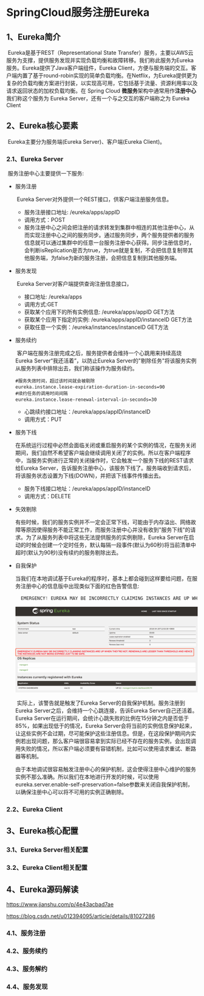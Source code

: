 # SpringCloud服务注册Eureka

## 1、Eureka简介

​		Eureka是基于REST（Representational State Transfer）服务，主要以AWS云服务为支撑，提供服务发现并实现负载均衡和故障转移。我们称此服务为Eureka服务。Eureka提供了Java客户端组件，Eureka Client，方便与服务端的交互。客户端内置了基于round-robin实现的简单负载均衡。在Netflix，为Eureka提供更为复杂的负载均衡方案进行封装，以实现高可用，它包括基于流量、资源利用率以及请求返回状态的加权负载均衡。
​		在 Spring Cloud **微服务**架构中通常用作**注册中心**我们称这个服务为 Eureka Server，还有一个与之交互的客户端称之为 Eureka Client

## 2、Eureka核心要素

​		Eureka主要分为服务端(Eureka Server)、客户端(Eureka Client)。

### 2.1、Eureka Server

​		服务注册中心主要提供一下服务:

* 服务注册

  ​		Eureka Server对外提供一个REST接口，供客户端注册服务信息。

  * 服务注册接口地址: /eureka/apps/appID
  * 调用方式：POST
  * 服务注册中心之间会把注册的请求转发到集群中相连的其他注册中心，从而实现注册中心之间的服务同步。通过服务同步，两个服务提供者的服务信息就可以通过集群中的任意一台服务注册中心获得。同步注册信息时，会判断isReplication是否为true，为true就是复制，不会把信息复制带其他服务端，为false为新的服务注册，会把信息复制到其他服务端。

* 服务发现

  ​		Eureka Server对客户端提供查询注册信息接口，

  * 接口地址: /eureka/apps   
  * 调用方式:GET
  * 获取某个应用下的所有实例信息:  /eureka/apps/appID    GET方法
  * 获取某个应用下指定的实例: /eureka/apps/appID/instanceID  GET方法
  * 获取任意一个实例：/eureka/instances/instanceID  GET方法

* 服务续约

  ​		客户端在服务注册完成之后，服务提供者会维持一个心跳用来持续高烧Eureka Server“我还活着”，以防止Eureka Server的"剔除任务"将该服务实例从服务列表中排除出去，我们称该操作为服务续约。

  ```properties
  #服务失效时间，超过该时间就会被剔除
  eureka.instance.lease-expiration-duration-in-seconds=90
  #续约任务的调用时间间隔
  eureka.instance.lease-renewal-interval-in-seconds=30
  ```

  * 心跳续约接口地址：/eureka/apps/appID/instanceID
  * 调用方式：PUT

* 服务下线

  ​		在系统运行过程中必然会面临关闭或重启服务的某个实例的情况，在服务关闭期间，我们自然不希望客户端会继续调用关闭了的实例。所以在客户端程序中，当服务实例进行正常的关闭操作时，它会触发一个服务下线的REST请求给Eureka Server，告诉服务注册中心，该服务下线了。服务端收到请求后，将该服务状态设置为下线(DOWN)，并把该下线事件传播出去。

  * 服务下线接口地址：/eureka/apps/appID/instanceID
  * 调用方式：DELETE

* 失效剔除

  ​		有些时候，我们的服务实例并不一定会正常下线，可能由于内存溢出、网络故障等原因使得服务不能正常工作，而服务注册中心并没有收到"服务下线"的请求。为了从服务列表中将这些无法提供服务的实例剔除，Eureka Server在启动的时候会创建一个定时任务，默认每隔一段事件(默认为60秒)将当前清单中超时(默认为90秒)没有续约的服务剔除出去。

* 自我保护

  ​		当我们在本地调试基于Eureka的程序时，基本上都会碰到这样要给问题，在服务注册中心的信息版中出现类似下面的红色告警信息:

  ```java
  	EMERGENCY! EUREKA MAY BE INCORRECTLY CLAIMING INSTANCES ARE UP WHEN THEY’RE NOT. RENEWALS ARE LESSER THAN THRESHOLD AND HENCE THE INSTANCES ARE NOT BEING EXPIRED JUST TO BE SAFE.
  ```

  ![Eureka自我保护](./images/eureka-safe.png)

  ​		实际上，该警告就是触发了Eureka Server的自我保护机制。服务注册到Eureka Server之后，会维持一个心跳连接，告诉Eureka Server自己还活着。Eureka Server在运行期间，会统计心跳失败的比例在15分钟之内是否低于85%，如果出现低于的情况，Eureka Server会将当前的实例信息保护起来，让这些实例不会过期，尽可能保护这些注册信息。但是，在这段保护期间内实例若出现问题，那么客户端很容易拿到实际已经不存在的服务实例，会出现调用失败的情况，所以客户端必须要有容错机制，比如可以使用请求重试、断路器等机制。

  ​			由于本地调试很容易触发注册中心的保护机制，这会使得注册中心维护的服务实例不那么准确。所以我们在本地进行开发的时候，可以使用eureka.server.enable-self-preservation=false参数来关闭自我保护机制，以确保注册中心可以将不可用的实例正确剔除。

### 2.2、Eureka Client



## 3、Eureka核心配置

### 3.1、Eureka Server相关配置

### 3.2、Eureka Client相关配置

## 4、Eureka源码解读

https://www.jianshu.com/p/4e43acbad7ae



https://blog.csdn.net/u012394095/article/details/81027286

### 4.1、服务注册



### 4.2、服务续约



### 4.3、服务解约



### 4.4、服务发现

